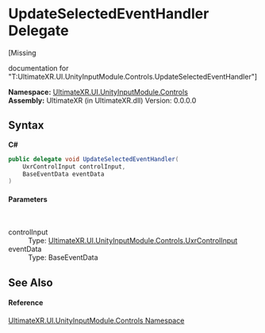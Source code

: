 # UpdateSelectedEventHandler Delegate
 

\[Missing <summary> documentation for "T:UltimateXR.UI.UnityInputModule.Controls.UpdateSelectedEventHandler"\]

**Namespace:**&nbsp;<a href="N_UltimateXR_UI_UnityInputModule_Controls">UltimateXR.UI.UnityInputModule.Controls</a><br />**Assembly:**&nbsp;UltimateXR (in UltimateXR.dll) Version: 0.0.0.0

## Syntax

**C#**<br />
``` C#
public delegate void UpdateSelectedEventHandler(
	UxrControlInput controlInput,
	BaseEventData eventData
)
```


#### Parameters
&nbsp;<dl><dt>controlInput</dt><dd>Type: <a href="T_UltimateXR_UI_UnityInputModule_Controls_UxrControlInput">UltimateXR.UI.UnityInputModule.Controls.UxrControlInput</a><br /></dd><dt>eventData</dt><dd>Type: BaseEventData<br /></dd></dl>

## See Also


#### Reference
<a href="N_UltimateXR_UI_UnityInputModule_Controls">UltimateXR.UI.UnityInputModule.Controls Namespace</a><br />